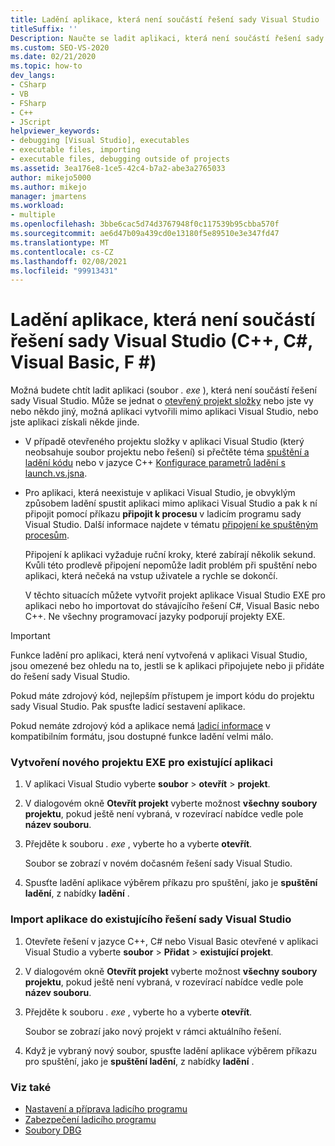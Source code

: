 ```yaml
---
title: Ladění aplikace, která není součástí řešení sady Visual Studio
titleSuffix: ''
Description: Naučte se ladit aplikaci, která není součástí řešení sady Visual Studio. Může být možné připojit ladicí program sady Visual Studio.
ms.custom: SEO-VS-2020
ms.date: 02/21/2020
ms.topic: how-to
dev_langs:
- CSharp
- VB
- FSharp
- C++
- JScript
helpviewer_keywords:
- debugging [Visual Studio], executables
- executable files, importing
- executable files, debugging outside of projects
ms.assetid: 3ea176e8-1ce5-42c4-b7a2-abe3a2765033
author: mikejo5000
ms.author: mikejo
manager: jmartens
ms.workload:
- multiple
ms.openlocfilehash: 3bbe6cac5d74d3767948f0c117539b95cbba570f
ms.sourcegitcommit: ae6d47b09a439cd0e13180f5e89510e3e347fd47
ms.translationtype: MT
ms.contentlocale: cs-CZ
ms.lasthandoff: 02/08/2021
ms.locfileid: "99913431"
---
```

# <a name="debug-an-app-that-isnt-part-of-a-visual-studio-solution-c-c-visual-basic-f"></a>Ladění aplikace, která není součástí řešení sady Visual Studio (C++, C#, Visual Basic, F #)

Možná budete chtít ladit aplikaci (soubor *. exe* ), která není součástí řešení sady Visual Studio. Může se jednat o [otevřený projekt složky](../ide/develop-code-in-visual-studio-without-projects-or-solutions.md) nebo jste vy nebo někdo jiný, možná aplikaci vytvořili mimo aplikaci Visual Studio, nebo jste aplikaci získali někde jinde.

- V případě otevřeného projektu složky v aplikaci Visual Studio (který neobsahuje soubor projektu nebo řešení) si přečtěte téma [spuštění a ladění kódu](../ide/develop-code-in-visual-studio-without-projects-or-solutions.md#run-and-debug-your-code) nebo v jazyce C++ [Konfigurace parametrů ladění s launch.vs.jsna](/cpp/build/open-folder-projects-cpp#configure-debugging-parameters-with-launchvsjson).

- Pro aplikaci, která neexistuje v aplikaci Visual Studio, je obvyklým způsobem ladění spustit aplikaci mimo aplikaci Visual Studio a pak k ní připojit pomocí příkazu **připojit k procesu** v ladicím programu sady Visual Studio. Další informace najdete v tématu [připojení ke spuštěným procesům](../debugger/attach-to-running-processes-with-the-visual-studio-debugger.md).

   Připojení k aplikaci vyžaduje ruční kroky, které zabírají několik sekund. Kvůli této prodlevě připojení nepomůže ladit problém při spuštění nebo aplikaci, která nečeká na vstup uživatele a rychle se dokončí.

   V těchto situacích můžete vytvořit projekt aplikace Visual Studio EXE pro aplikaci nebo ho importovat do stávajícího řešení C#, Visual Basic nebo C++. Ne všechny programovací jazyky podporují projekty EXE.

>[!IMPORTANT]
>Funkce ladění pro aplikaci, která není vytvořená v aplikaci Visual Studio, jsou omezené bez ohledu na to, jestli se k aplikaci připojujete nebo ji přidáte do řešení sady Visual Studio.
>
>Pokud máte zdrojový kód, nejlepším přístupem je import kódu do projektu sady Visual Studio. Pak spusťte ladicí sestavení aplikace.
>
>Pokud nemáte zdrojový kód a aplikace nemá [ladicí informace](../debugger/how-to-set-debug-and-release-configurations.md) v kompatibilním formátu, jsou dostupné funkce ladění velmi málo.

### <a name="to-create-a-new-exe-project-for-an-existing-app"></a>Vytvoření nového projektu EXE pro existující aplikaci

1. V aplikaci Visual Studio vyberte **soubor**  >  **otevřít**  >  **projekt**.

1. V dialogovém okně **Otevřít projekt** vyberte možnost **všechny soubory projektu**, pokud ještě není vybraná, v rozevírací nabídce vedle pole **název souboru**.

1. Přejděte k souboru *. exe* , vyberte ho a vyberte **otevřít**.

   Soubor se zobrazí v novém dočasném řešení sady Visual Studio.

1. Spusťte ladění aplikace výběrem příkazu pro spuštění, jako je **spuštění ladění**, z nabídky **ladění** .

### <a name="to-import-an-app-into-an-existing-visual-studio-solution"></a>Import aplikace do existujícího řešení sady Visual Studio

1. Otevřete řešení v jazyce C++, C# nebo Visual Basic otevřené v aplikaci Visual Studio a vyberte **soubor**  >  **Přidat**  >  **existující projekt**.

1. V dialogovém okně **Otevřít projekt** vyberte možnost **všechny soubory projektu**, pokud ještě není vybraná, v rozevírací nabídce vedle pole **název souboru**.

1. Přejděte k souboru *. exe* , vyberte ho a vyberte **otevřít**.

   Soubor se zobrazí jako nový projekt v rámci aktuálního řešení.

1. Když je vybraný nový soubor, spusťte ladění aplikace výběrem příkazu pro spuštění, jako je **spuštění ladění**, z nabídky **ladění** .

### <a name="see-also"></a>Viz také
- [Nastavení a příprava ladicího programu](../debugger/debugger-settings-and-preparation.md)
- [Zabezpečení ladicího programu](../debugger/debugger-security.md)
- [Soubory DBG](/previous-versions/visualstudio/visual-studio-2010/da528y14(v=vs.100))